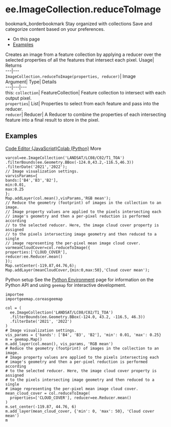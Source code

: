  
#  ee.ImageCollection.reduceToImage
bookmark_borderbookmark Stay organized with collections  Save and categorize content based on your preferences. 
  * On this page
  * [Examples](https://developers.google.com/earth-engine/apidocs/ee-imagecollection-reducetoimage#examples)


Creates an image from a feature collection by applying a reducer over the selected properties of all the features that intersect each pixel. 
Usage| Returns  
---|---  
`ImageCollection.reduceToImage(properties, reducer)`| Image  
Argument| Type| Details  
---|---|---  
this: `collection`| FeatureCollection| Feature collection to intersect with each output pixel.  
`properties`| List| Properties to select from each feature and pass into the reducer.  
`reducer`| Reducer| A Reducer to combine the properties of each intersecting feature into a final result to store in the pixel.  
## Examples
[Code Editor (JavaScript)](https://developers.google.com/earth-engine/apidocs/ee-imagecollection-reducetoimage#code-editor-javascript-sample)[Colab (Python)](https://developers.google.com/earth-engine/apidocs/ee-imagecollection-reducetoimage#colab-python-sample) More
```
varcol=ee.ImageCollection('LANDSAT/LC08/C02/T1_TOA')
.filterBounds(ee.Geometry.BBox(-124.0,43.2,-116.5,46.3))
.filterDate('2021','2022');
// Image visualization settings.
varvisParams={
bands:['B4','B3','B2'],
min:0.01,
max:0.25
};
Map.addLayer(col.mean(),visParams,'RGB mean');
// Reduce the geometry (footprint) of images in the collection to an image.
// Image property values are applied to the pixels intersecting each
// image's geometry and then a per-pixel reduction is performed according
// to the selected reducer. Here, the image cloud cover property is assigned
// to the pixels intersecting image geometry and then reduced to a single
// image representing the per-pixel mean image cloud cover.
varmeanCloudCover=col.reduceToImage({
properties:['CLOUD_COVER'],
reducer:ee.Reducer.mean()
});
Map.setCenter(-119.87,44.76,6);
Map.addLayer(meanCloudCover,{min:0,max:50},'Cloud cover mean');
```
Python setup
See the [ Python Environment](https://developers.google.com/earth-engine/guides/python_install) page for information on the Python API and using `geemap` for interactive development.
```
importee
importgeemap.coreasgeemap
```
```
col = (
  ee.ImageCollection('LANDSAT/LC08/C02/T1_TOA')
  .filterBounds(ee.Geometry.BBox(-124.0, 43.2, -116.5, 46.3))
  .filterDate('2021', '2022')
)
# Image visualization settings.
vis_params = {'bands': ['B4', 'B3', 'B2'], 'min': 0.01, 'max': 0.25}
m = geemap.Map()
m.add_layer(col.mean(), vis_params, 'RGB mean')
# Reduce the geometry (footprint) of images in the collection to an image.
# Image property values are applied to the pixels intersecting each
# image's geometry and then a per-pixel reduction is performed according
# to the selected reducer. Here, the image cloud cover property is assigned
# to the pixels intersecting image geometry and then reduced to a single
# image representing the per-pixel mean image cloud cover.
mean_cloud_cover = col.reduceToImage(
  properties=['CLOUD_COVER'], reducer=ee.Reducer.mean()
)
m.set_center(-119.87, 44.76, 6)
m.add_layer(mean_cloud_cover, {'min': 0, 'max': 50}, 'Cloud cover mean')
m
```

